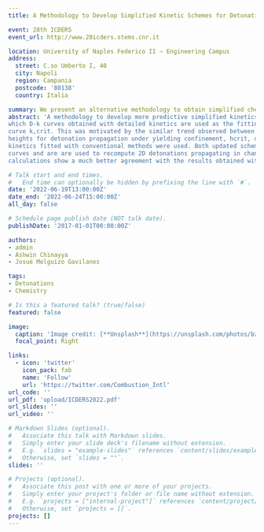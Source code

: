 ```yaml
---
title: A Methodology to Develop Simplified Kinetic Schemes for Detonation Simulations

event: 28th ICDERS
event_url: http://www.28icders.stems.cnr.it

location: University of Naples Federico II – Engineering Campus
address:
  street: C.so Umberto I, 40
  city: Napoli
  region: Campania
  postcode: '80138'
  country: Italia

summary: We present an alternative methodology to obtain simplified chemical model by matching the steady solutions obtained with slightly-curved detonations.
abstract: 'A methodology to develop more predictive simplified kinetics schemes (1-step / 3-step chain-branching) is presented in
which D-k curves obtained with detailed kinetics are used as the fitting target aiming to capture the turning point of the
curve k,crit. This was motivated by the similar trend observed between the k,crit values and the critical reactive layer
heights for detonation propagation under yielding confinement, hcrit, determined by Taileb et al. in which simplified
kinetics fitted with conventional methods were used. Both updated schemes satisfactorily reproduce the target D − κ
curves and are are used to recompute 2D detonations propagating in channels and revise the estimated hcrit values. The
calculations show a much better agreement with the results obtained with detailed kinetics for the cell sizes and hcrit'

# Talk start and end times.
#   End time can optionally be hidden by prefixing the line with `#`.
date: '2022-06-19T13:00:00Z'
date_end: '2022-06-24T15:00:00Z'
all_day: false

# Schedule page publish date (NOT talk date).
publishDate: '2017-01-01T00:00:00Z'

authors: 
- admin
- Ashwin Chinayya
- Josué Melguizo Gavilanes

tags:
- Detonations
- Chemistry

# Is this a featured talk? (true/false)
featured: false

image:
  caption: 'Image credit: [**Unsplash**](https://unsplash.com/photos/bzdhc5b3Bxs)'
  focal_point: Right

links:
  - icon: 'twitter'
    icon_pack: fab
    name: 'Follow'
    url: 'https://twitter.com/Combustion_Intl'
url_code: ''
url_pdf: 'upload/ICDERS2022.pdf'
url_slides: ''
url_video: ''

# Markdown Slides (optional).
#   Associate this talk with Markdown slides.
#   Simply enter your slide deck's filename without extension.
#   E.g. `slides = "example-slides"` references `content/slides/example-slides.md`.
#   Otherwise, set `slides = ""`.
slides: ''

# Projects (optional).
#   Associate this post with one or more of your projects.
#   Simply enter your project's folder or file name without extension.
#   E.g. `projects = ["internal-project"]` references `content/project/deep-learning/index.md`.
#   Otherwise, set `projects = []`.
projects: []
---
```

